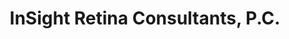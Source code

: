 ---
title: "InSight Retina Consultants, P.C."
url: /aurora/insight-retina-consultants-p-c/
shop: optician
---